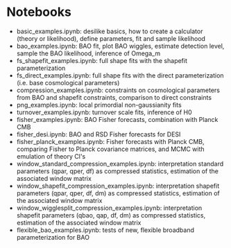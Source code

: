 # Notebooks

- basic_examples.ipynb: desilike basics, how to create a calculator (theory or likelihood), define parameters, fit and sample likelihood
- bao_examples.ipynb: BAO fit, plot BAO wiggles, estimate detection level, sample the BAO likelihood, inference of Omega_m
- fs_shapefit_examples.ipynb: full shape fits with the shapefit parameterization
- fs_direct_examples.ipynb: full shape fits with the direct parameterization (i.e. base cosmological parameters)
- compression_examples.ipynb: constraints on cosmological parameters from BAO and shapefit constraints, comparison to direct constraints
- png_examples.ipynb: local primordial non-gaussianity fits
- turnover_examples.ipynb: turnover scale fits, inference of H0
- fisher_examples.ipynb: BAO Fisher forecasts, combination with Planck CMB
- fisher_desi.ipynb: BAO and RSD Fisher forecasts for DESI
- fisher_planck_examples.ipynb: Fisher forecasts with Planck CMB, comparing Fisher to Planck covariance matrices, and MCMC with emulation of theory Cl's
- window_standard_compression_examples.ipynb: interpretation standard parameters (qpar, qper, df) as compressed statistics, estimation of the associated window matrix
- window_shapefit_compression_examples.ipynb: interpretation shapefit parameters (qpar, qper, df, dm) as compressed statistics, estimation of the associated window matrix
- window_wigglesplit_compression_examples.ipynb: interpretation shapefit parameters (qbao, qap, df, dm) as compressed statistics, estimation of the associated window matrix
- flexible_bao_examples.ipynb: tests of new, flexible broadband parameterization for BAO
